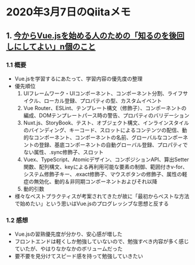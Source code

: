 # 2020年3月7日のQiitaメモ

## 1. [今からVue.jsを始める人のための「知るのを後回しにしてよい」n個のこと](https://qiita.com/fruitriin/items/3249bb24d60932bb42ee)

### 1.1 概要

- Vue.jsを学習するにあたって、学習内容の優先度の整理
- 優先順位
  1. UIフレームワーク・UIコンポーネント、コンポーネント分割、ライフサイクル、ローカル登録、プロパティの型、カスタムイベント
  1. Vue Router、ESLint、テンプレート構文（修飾子）、コンポーネントの編成、DOMテンプレートパース時の警告、プロパティのバリデーション
  1. Nuxt.js、StoryBook、テスト、オブジェクト構文、インラインスタイルのバインディング、キーコード、スロットによるコンテンツの配信、動的なコンポーネント、コンポーネントの名前、グローバルなコンポーネントの登録、基底コンポーネントの自動グローバル登録、プロパティでない属性、.sync修飾子、スロット
  1. Vuex、TypeScript、Atomicデザイン、コンポジションAPI、算出Setter関数、配列構文、keyによる再利用可能な要素の制御、範囲付きv-for、システム修飾子キー、.exact修飾子、マウスボタンの修飾子、属性の軽症の無効化、動的＆非同期コンポーネントおよびそれ以降
  1. 動的引数
- 様々なベストプラクティスが考案されてきたが故に「最初からベストな方法で始めたい」という思いはVue.jsのプログレッシブな思想と反する

### 1.2 感想

- Vue.jsの習熟優先度が分かり、安心感が増した
- フロントエンドは軽くしか勉強していないので、勉強すべき内容が多く感じていたが、やはりなかなかのボリュームだった
- 要不要を見分けてスピード感を持って勉強していきたい

